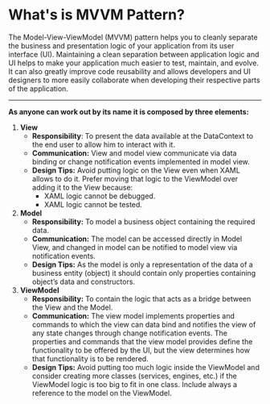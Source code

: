 What's is MVVM Pattern?
===============

The Model-View-ViewModel (MVVM) pattern helps you to cleanly separate the business and presentation logic of your application from its user interface (UI). Maintaining a clean separation between application logic and UI helps to make your application much easier to test, maintain, and evolve. It can also greatly improve code reusability and allows developers and UI designers to more easily collaborate when developing their respective parts of the application.

-------------

 **As anyone can work out by its name it is composed by three elements:**
 

1. **View**
    * **Responsibility**: To present the data available at the DataContext to the end user to allow him to interact with it.
    * **Communication:** View and model view communicate via data binding or change notification events implemented in model view.
    * **Design Tips:** Avoid putting logic on the View even when XAML allows to do it. Prefer moving that logic to the ViewModel over adding it to the View because:
        *   XAML logic cannot be debugged.
        *   XAML logic cannot be tested.
2.  **Model**
    *   **Responsibility:** To model a business object containing the required data.
    * **Communication:** The model can be accessed directly in Model View, and changed in model can be notified to model view via notification events.
    *   **Design Tips:** As the model is only a representation of the data of a business entity (object) it should contain only properties containing object’s data and constructors. 
2.  **ViewModel**
    *   **Responsibility:** To contain the logic that acts as a bridge between the View and the Model.
    * **Communication:** The view model implements properties and commands to which the view can data bind and notifies the view of any state changes through change notification events. The properties and commands that the view model provides define the functionality to be offered by the UI, but the view determines how that functionality is to be rendered.
    *   **Design Tips:** Avoid putting too much logic inside the ViewModel and consider creating more classes (services, engines, etc.) if the ViewModel logic is too big to fit in one class. Include always a reference to the model on the ViewModel.